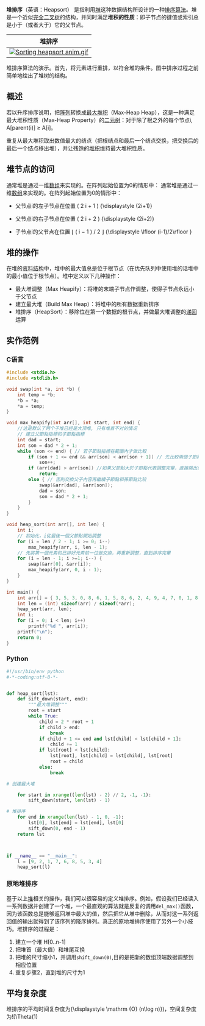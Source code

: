 **堆排序**（英语：Heapsort）
是指利用[堆](https://zh.m.wikipedia.org/wiki/%E5%A0%86_(%E6%95%B0%E6%8D%AE%E7%BB%93%E6%9E%84) "堆 (数据结构)")这种数据结构所设计的一种[排序算法](https://zh.m.wikipedia.org/wiki/%E6%8E%92%E5%BA%8F%E7%AE%97%E6%B3%95 "排序算法")。堆是一个近似[完全二叉树](https://zh.m.wikipedia.org/wiki/%E5%AE%8C%E5%85%A8%E4%BA%8C%E5%8F%89%E6%A0%91 "完全二叉树")的结构，并同时满足**堆积的性质**：即子节点的键值或索引总是小于（或者大于）它的父节点。

| 堆排序 |
| --- |
| [![Sorting heapsort anim.gif](https://upload.wikimedia.org/wikipedia/commons/1/1b/Sorting_heapsort_anim.gif)](https://zh.m.wikipedia.org/wiki/File:Sorting_heapsort_anim.gif)
堆排序算法的演示。首先，将元素进行重排，以符合堆的条件。图中排序过程之前简单地绘出了堆树的结构。

 
## 概述

若以升序排序说明，把[阵列](https://zh.m.wikipedia.org/wiki/%E9%99%A3%E5%88%97 "阵列")转换成[最大堆积](https://zh.m.wikipedia.org/wiki/%E6%9C%80%E5%A4%A7%E2%80%94%E6%9C%80%E5%B0%8F%E5%A0%86 "最大—最小堆")（Max-Heap Heap），这是一种满足最大堆积性质（Max-Heap Property）的[二元树](https://zh.m.wikipedia.org/wiki/%E4%BA%8C%E5%85%83%E6%A8%B9 "二元树")：对于除了根之外的每个节点i, A\[parent(i)\] ≥ A\[i\]。

重复从最大堆积取出数值最大的结点（把根结点和最后一个结点交换，把交换后的最后一个结点移出堆），并让残馀的[堆积](https://zh.m.wikipedia.org/wiki/%E5%A0%86%E7%A9%8D "堆积")维持最大堆积性质。

## 堆节点的访问
通常堆是通过一维[数组](https://zh.m.wikipedia.org/wiki/%E6%95%B0%E7%BB%84 "数组")来实现的。在阵列起始位置为0的情形中：
通常堆是通过一维[数组](https://zh.m.wikipedia.org/wiki/%E6%95%B0%E7%BB%84 "数组")来实现的。在阵列起始位置为0的情形中：

-   父节点i的左子节点在位置 ( 2 i + 1 ) {\\displaystyle (2i+1)}

-   父节点i的右子节点在位置 ( 2 i + 2 ) {\\displaystyle (2i+2)}

-   子节点i的父节点在位置 ⌊ ( i − 1 ) / 2 ⌋ {\\displaystyle \\lfloor (i-1)/2\\rfloor }

## 堆的操作
在堆的[资料结构](https://zh.m.wikipedia.org/wiki/%E8%B3%87%E6%96%99%E7%B5%90%E6%A7%8B "资料结构")中，堆中的最大值总是位于根节点（在优先队列中使用堆的话堆中的最小值位于根节点）。堆中定义以下几种操作：

-   最大堆调整（Max Heapify）：将堆的末端子节点作调整，使得子节点永远小于父节点
-   建立最大堆（Build Max Heap）：将堆中的所有数据重新排序
-   堆排序（HeapSort）：移除位在第一个数据的根节点，并做最大堆调整的[递回](https://zh.m.wikipedia.org/wiki/%E9%81%9E%E8%BF%B4 "递回")运算

## 实作范例

### C语言
```c
#include <stdio.h>
#include <stdlib.h>

void swap(int *a, int *b) {
    int temp = *b;
    *b = *a;
    *a = temp;
}

void max_heapify(int arr[], int start, int end) {
	//这是默认了两个子堆已经是大顶堆, 只有堆首不对的情况
    // 建立父節點指標和子節點指標
    int dad = start;
    int son = dad * 2 + 1;
    while (son <= end) { // 若子節點指標在範圍內才做比較
        if (son + 1 <= end && arr[son] < arr[son + 1]) // 先比較兩個子節點大小，選擇最大的
            son++;
        if (arr[dad] > arr[son]) //如果父節點大於子節點代表調整完畢，直接跳出函數
            return;
        else { // 否則交換父子內容再繼續子節點和孫節點比较
            swap(&arr[dad], &arr[son]);
            dad = son;
            son = dad * 2 + 1;
        }
    }
}

void heap_sort(int arr[], int len) {
    int i;
    // 初始化，i從最後一個父節點開始調整
    for (i = len / 2 - 1; i >= 0; i--)
        max_heapify(arr, i, len - 1);
    // 先將第一個元素和已排好元素前一位做交換，再重新調整，直到排序完畢
    for (i = len - 1; i >=1; i--) {
        swap(&arr[0], &arr[i]);
        max_heapify(arr, 0, i - 1);
    }
}

int main() {
    int arr[] = { 3, 5, 3, 0, 8, 6, 1, 5, 8, 6, 2, 4, 9, 4, 7, 0, 1, 8, 9, 7, 3, 1, 2, 5, 9, 7, 4, 0, 2, 6 };
    int len = (int) sizeof(arr) / sizeof(*arr);
    heap_sort(arr, len);
    int i;
    for (i = 0; i < len; i++)
        printf("%d ", arr[i]);
    printf("\n");
    return 0;
}

```

### Python
```python
#!/usr/bin/env python
#-*-coding:utf-8-*-


def heap_sort(lst):
    def sift_down(start, end):
        """最大堆调整"""
        root = start
        while True:
            child = 2 * root + 1
            if child > end:
                break
            if child + 1 <= end and lst[child] < lst[child + 1]:
                child += 1
            if lst[root] < lst[child]:
                lst[root], lst[child] = lst[child], lst[root]
                root = child
            else:
                break

# 创建最大堆

    for start in xrange((len(lst) - 2) // 2, -1, -1):
        sift_down(start, len(lst) - 1)

# 堆排序
    for end in xrange(len(lst) - 1, 0, -1):
        lst[0], lst[end] = lst[end], lst[0]
        sift_down(0, end - 1)
    return lst



if __name__ == "__main__":
    l = [9, 2, 1, 7, 6, 8, 5, 3, 4]
    heap_sort(l)

```


### 原地堆排序

基于以上[堆](https://zh.m.wikipedia.org/wiki/%E5%A0%86_(%E6%95%B0%E6%8D%AE%E7%BB%93%E6%9E%84) "堆 (数据结构)")相关的操作，我们可以很容易的定义堆排序。例如，假设我们已经读入一系列数据并创建了一个堆，一个最直观的算法就是反复的调用`del_max()`函数，因为该函数总是能够返回堆中最大的值，然后把它从堆中删除，从而对这一系列返回值的输出就得到了该序列的降序排列。真正的原地堆排序使用了另外一个小技巧。堆排序的过程是：

1.  建立一个堆 H[0..n-1]
2.  把堆首（最大值）和堆尾互换
3.  把堆的尺寸缩小1，并调用`shift_down(0)`,目的是把新的数组顶端数据调整到相应位置
4.  重复步骤2，直到堆的尺寸为1

## 平均复杂度

堆排序的平均时间复杂度为{\displaystyle \mathrm {O} (n\log n)})，空间复杂度为![\Theta(1)